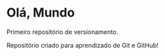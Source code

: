 # Olá, Mundo
 Primeiro repositório de versionamento.

 Repositório criado para aprendizado de Git e GitHub!
